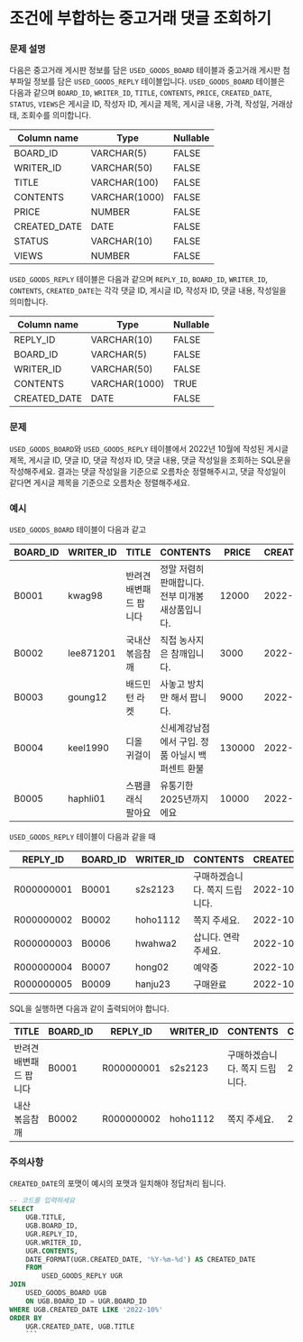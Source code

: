 # 조건에 부합하는 중고거래 댓글 조회하기

### 문제 설명

다음은 중고거래 게시판 정보를 담은 `USED_GOODS_BOARD` 테이블과 중고거래 게시판 첨부파일 정보를 담은 `USED_GOODS_REPLY` 테이블입니다. `USED_GOODS_BOARD` 테이블은 다음과 같으며 `BOARD_ID`, `WRITER_ID`, `TITLE`, `CONTENTS`, `PRICE`, `CREATED_DATE`, `STATUS`, `VIEWS`은 게시글 ID, 작성자 ID, 게시글 제목, 게시글 내용, 가격, 작성일, 거래상태, 조회수를 의미합니다.

| Column name | Type        | Nullable |
|-------------|-------------|----------|
| BOARD_ID    | VARCHAR(5) | FALSE    |
| WRITER_ID    | VARCHAR(50) | FALSE    |
| TITLE       | VARCHAR(100)  | FALSE    |
| CONTENTS    | VARCHAR(1000) | FALSE   |
| PRICE       | NUMBER      | FALSE    |
| CREATED_DATE  | DATE       | FALSE    |
| STATUS      | VARCHAR(10)  | FALSE   |
| VIEWS       | NUMBER      | FALSE    |

`USED_GOODS_REPLY` 테이블은 다음과 같으며 `REPLY_ID`, `BOARD_ID`, `WRITER_ID`, `CONTENTS`, `CREATED_DATE`는 각각 댓글 ID, 게시글 ID, 작성자 ID, 댓글 내용, 작성일을 의미합니다.

| Column name | Type        | Nullable |
|-------------|-------------|----------|
| REPLY_ID    | VARCHAR(10) | FALSE    |
| BOARD_ID    | VARCHAR(5)  | FALSE    |
| WRITER_ID   | VARCHAR(50) | FALSE    |
| CONTENTS    | VARCHAR(1000) | TRUE  |
| CREATED_DATE  | DATE       | FALSE    |

### 문제

`USED_GOODS_BOARD`와 `USED_GOODS_REPLY` 테이블에서 2022년 10월에 작성된 게시글 제목, 게시글 ID, 댓글 ID, 댓글 작성자 ID, 댓글 내용, 댓글 작성일을 조회하는 SQL문을 작성해주세요. 결과는 댓글 작성일을 기준으로 오름차순 정렬해주시고, 댓글 작성일이 같다면 게시글 제목을 기준으로 오름차순 정렬해주세요.

### 예시

`USED_GOODS_BOARD` 테이블이 다음과 같고

| BOARD_ID | WRITER_ID | TITLE | CONTENTS | PRICE | CREATED_DATE | STATUS | VIEWS |
|----------|-----------|-------|----------|--------|--------------|-------|-------|
| B0001 | kwag98 | 반려견 배변패드 팝니다 | 정말 저렴히 판매합니다. 전부 미개봉 새상품입니다. | 12000 | 2022-10-01 | DONE | 250 |
| B0002 | lee871201 | 국내산 볶음참깨 | 직접 농사지은 참깨입니다. | 3000 | 2022-10-02 | DONE | 121 |
| B0003 | goung12 | 배드민턴 라켓 | 사놓고 방치만 해서 팝니다. | 9000 | 2022-10-02 | SALE | 212 |
| B0004 | keel1990 | 디올 귀걸이 | 신세계강남점에서 구입. 정품 아닐시 백퍼센트 환불 | 130000 | 2022-10-02 | SALE | 199 |
| B0005 | haphli01 | 스팸클래식 팔아요 | 유통기한 2025년까지에요 | 10000 | 2022-10-02 | SALE | 121 |

`USED_GOODS_REPLY` 테이블이 다음과 같을 때

| REPLY_ID | BOARD_ID | WRITER_ID | CONTENTS | CREATED_DATE |
|----------|----------|-----------|----------|--------------|
| R000000001 | B0001 | s2s2123 | 구매하겠습니다. 쪽지 드립니다. | 2022-10-02 |
| R000000002 | B0002 | hoho1112 | 쪽지 주세요. | 2022-10-03 |
| R000000003 | B0006 | hwahwa2 | 삽니다. 연락주세요. | 2022-10-03 |
| R000000004 | B0007 | hong02 | 예약중 | 2022-10-06 |
| R000000005 | B0009 | hanju23 | 구매완료 | 2022-10-07 |

SQL을 실행하면 다음과 같이 출력되어야 합니다.

| TITLE | BOARD_ID | REPLY_ID | WRITER_ID | CONTENTS | CREATED_DATE |
|-------|----------|------------|-----------|-----------|--------------|
| 반려견 배변패드 팝니다 | B0001 | R000000001 | s2s2123 | 구매하겠습니다. 쪽지 드립니다. | 2022-10-02 |
|내산 볶음참깨 | B0002 | R000000002 | hoho1112 | 쪽지 주세요. | 2022-10-03 |

### 주의사항

`CREATED_DATE`의 포맷이 예시의 포맷과 일치해야 정답처리 됩니다.


```SQL
-- 코드를 입력하세요
SELECT 
    UGB.TITLE,
    UGB.BOARD_ID,
    UGR.REPLY_ID,
    UGR.WRITER_ID,
    UGR.CONTENTS,
    DATE_FORMAT(UGR.CREATED_DATE, '%Y-%m-%d') AS CREATED_DATE
    FROM
        USED_GOODS_REPLY UGR
JOIN 
    USED_GOODS_BOARD UGB 
    ON UGB.BOARD_ID = UGR.BOARD_ID
WHERE UGB.CREATED_DATE LIKE '2022-10%'
ORDER BY
    UGR.CREATED_DATE, UGB.TITLE
    ```
